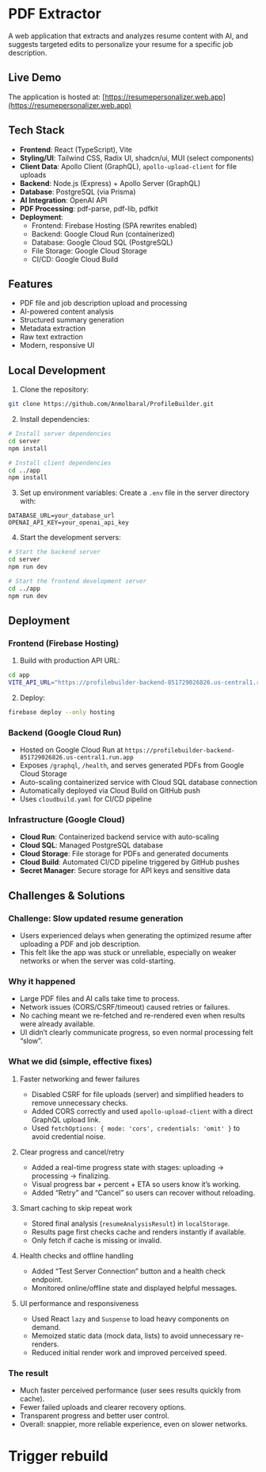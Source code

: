 # PDF Extractor

A web application that extracts and analyzes resume content with AI, and suggests targeted edits to personalize your resume for a specific job description.

## Live Demo

The application is hosted at: [https://resumepersonalizer.web.app](https://resumepersonalizer.web.app)

## Tech Stack

- **Frontend**: React (TypeScript), Vite
- **Styling/UI**: Tailwind CSS, Radix UI, shadcn/ui, MUI (select components)
- **Client Data**: Apollo Client (GraphQL), `apollo-upload-client` for file uploads
- **Backend**: Node.js (Express) + Apollo Server (GraphQL)
- **Database**: PostgreSQL (via Prisma)
- **AI Integration**: OpenAI API
- **PDF Processing**: pdf-parse, pdf-lib, pdfkit
- **Deployment**:
  - Frontend: Firebase Hosting (SPA rewrites enabled)
  - Backend: Google Cloud Run (containerized)
  - Database: Google Cloud SQL (PostgreSQL)
  - File Storage: Google Cloud Storage
  - CI/CD: Google Cloud Build

## Features

- PDF file and job description upload and processing
- AI-powered content analysis
- Structured summary generation
- Metadata extraction
- Raw text extraction
- Modern, responsive UI

## Local Development

1. Clone the repository:
```bash
git clone https://github.com/Anmolbaral/ProfileBuilder.git
```

2. Install dependencies:
```bash
# Install server dependencies
cd server
npm install

# Install client dependencies
cd ../app
npm install
```

3. Set up environment variables:
Create a `.env` file in the server directory with:
```
DATABASE_URL=your_database_url
OPENAI_API_KEY=your_openai_api_key
```

4. Start the development servers:
```bash
# Start the backend server
cd server
npm run dev

# Start the frontend development server
cd ../app
npm run dev
```

## Deployment

### Frontend (Firebase Hosting)

1) Build with production API URL:
```bash
cd app
VITE_API_URL="https://profilebuilder-backend-851729026826.us-central1.run.app/graphql" npm run build
```

2) Deploy:
```bash
firebase deploy --only hosting
```

### Backend (Google Cloud Run)
- Hosted on Google Cloud Run at `https://profilebuilder-backend-851729026826.us-central1.run.app`
- Exposes `/graphql`, `/health`, and serves generated PDFs from Google Cloud Storage
- Auto-scaling containerized service with Cloud SQL database connection
- Automatically deployed via Cloud Build on GitHub push
- Uses `cloudbuild.yaml` for CI/CD pipeline

### Infrastructure (Google Cloud)
- **Cloud Run**: Containerized backend service with auto-scaling
- **Cloud SQL**: Managed PostgreSQL database
- **Cloud Storage**: File storage for PDFs and generated documents
- **Cloud Build**: Automated CI/CD pipeline triggered by GitHub pushes
- **Secret Manager**: Secure storage for API keys and sensitive data

## Challenges & Solutions

### Challenge: Slow updated resume generation
- Users experienced delays when generating the optimized resume after uploading a PDF and job description.
- This felt like the app was stuck or unreliable, especially on weaker networks or when the server was cold-starting.

### Why it happened
- Large PDF files and AI calls take time to process.
- Network issues (CORS/CSRF/timeout) caused retries or failures.
- No caching meant we re-fetched and re-rendered even when results were already available.
- UI didn’t clearly communicate progress, so even normal processing felt “slow”.

### What we did (simple, effective fixes)
1. Faster networking and fewer failures
   - Disabled CSRF for file uploads (server) and simplified headers to remove unnecessary checks.
   - Added CORS correctly and used `apollo-upload-client` with a direct GraphQL upload link.
   - Used `fetchOptions: { mode: 'cors', credentials: 'omit' }` to avoid credential noise.

2. Clear progress and cancel/retry
   - Added a real-time progress state with stages: uploading → processing → finalizing.
   - Visual progress bar + percent + ETA so users know it’s working.
   - Added “Retry” and “Cancel” so users can recover without reloading.

3. Smart caching to skip repeat work
   - Stored final analysis (`resumeAnalysisResult`) in `localStorage`.
   - Results page first checks cache and renders instantly if available.
   - Only fetch if cache is missing or invalid.

4. Health checks and offline handling
   - Added “Test Server Connection” button and a health check endpoint.
   - Monitored online/offline state and displayed helpful messages.

5. UI performance and responsiveness
   - Used React `lazy` and `Suspense` to load heavy components on demand.
   - Memoized static data (mock data, lists) to avoid unnecessary re-renders.
   - Reduced initial render work and improved perceived speed.

### The result
- Much faster perceived performance (user sees results quickly from cache).
- Fewer failed uploads and clearer recovery options.
- Transparent progress and better user control.
- Overall: snappier, more reliable experience, even on slower networks.







# Trigger rebuild
